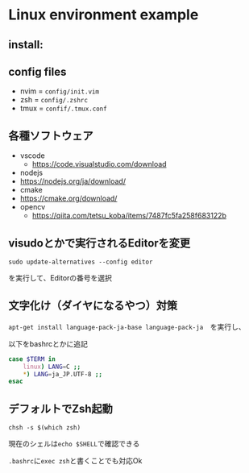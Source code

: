 # Linux environment example


## install:


## config files

- nvim = `config/init.vim`
- zsh  = `config/.zshrc`
- tmux = `confif/.tmux.conf`


## 各種ソフトウェア
- vscode
  -  https://code.visualstudio.com/download
-  nodejs
  -  https://nodejs.org/ja/download/
-  cmake
  -  https://cmake.org/download/
- opencv
  - https://qiita.com/tetsu_koba/items/7487fc5fa258f683122b

## visudoとかで実行されるEditorを変更
```
sudo update-alternatives --config editor
```
を実行して、Editorの番号を選択

## 文字化け（ダイヤになるやつ）対策
`apt-get install language-pack-ja-base language-pack-ja`　を実行し、

以下をbashrcとかに追記
```sh
case $TERM in
    linux) LANG=C ;;
    *) LANG=ja_JP.UTF-8 ;;
esac
```

## デフォルトでZsh起動
```
chsh -s $(which zsh)
```

現在のシェルは`echo $SHELL`で確認できる

`.bashrc`に`exec zsh`と書くことでも対応Ok



